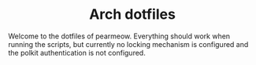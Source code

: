 <h1 align="center">Arch dotfiles</h1>
Welcome to the dotfiles of pearmeow. Everything should work when running the scripts, but currently no locking mechanism is configured and the polkit authentication is not configured.
